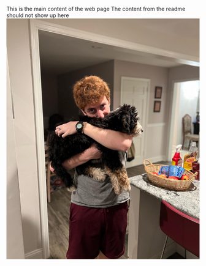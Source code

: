 This is the main content of the web page
The content from the readme should not show up here
<img src="assets/images/bellaHug.jpg">
